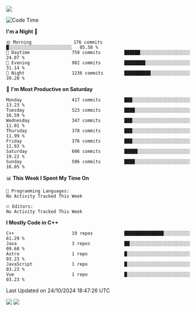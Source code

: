 ![](https://komarev.com/ghpvc/?username=lilpidgey&color=red)
<!--START_SECTION:waka-->
![Code Time](http://img.shields.io/badge/Code%20Time-1%2C491%20hrs%2018%20mins-blue)

**I'm a Night 🦉** 

```text
🌞 Morning                176 commits         █░░░░░░░░░░░░░░░░░░░░░░░░   05.58 % 
🌆 Daytime                759 commits         ██████░░░░░░░░░░░░░░░░░░░   24.07 % 
🌃 Evening                982 commits         ████████░░░░░░░░░░░░░░░░░   31.14 % 
🌙 Night                  1236 commits        ██████████░░░░░░░░░░░░░░░   39.20 % 
```
📅 **I'm Most Productive on Saturday** 

```text
Monday                   417 commits         ███░░░░░░░░░░░░░░░░░░░░░░   13.23 % 
Tuesday                  523 commits         ████░░░░░░░░░░░░░░░░░░░░░   16.59 % 
Wednesday                347 commits         ███░░░░░░░░░░░░░░░░░░░░░░   11.01 % 
Thursday                 378 commits         ███░░░░░░░░░░░░░░░░░░░░░░   11.99 % 
Friday                   376 commits         ███░░░░░░░░░░░░░░░░░░░░░░   11.93 % 
Saturday                 606 commits         █████░░░░░░░░░░░░░░░░░░░░   19.22 % 
Sunday                   506 commits         ████░░░░░░░░░░░░░░░░░░░░░   16.05 % 
```


📊 **This Week I Spent My Time On** 

```text
💬 Programming Languages: 
No Activity Tracked This Week

🔥 Editors: 
No Activity Tracked This Week
```

**I Mostly Code in C++** 

```text
C++                      19 repos            ███████████████░░░░░░░░░░   61.29 % 
Java                     3 repos             ██░░░░░░░░░░░░░░░░░░░░░░░   09.68 % 
Astro                    1 repo              █░░░░░░░░░░░░░░░░░░░░░░░░   03.23 % 
JavaScript               1 repo              █░░░░░░░░░░░░░░░░░░░░░░░░   03.23 % 
Vue                      1 repo              █░░░░░░░░░░░░░░░░░░░░░░░░   03.23 % 
```




 Last Updated on 24/10/2024 18:47:26 UTC
<!--END_SECTION:waka-->
![](https://hit.yhype.me/github/profile?user_id=42968544)
![](https://komarev.com/ghpvc/?lilpidgey)
